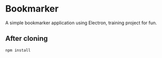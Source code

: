 # Bookmarker

A simple bookmarker application using Electron, training project for fun.

## After cloning

```
npm install
```
